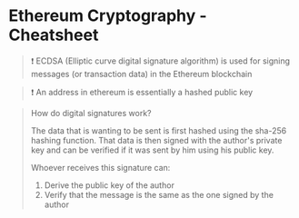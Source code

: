 # Ethereum Cryptography - Cheatsheet

> ❗ ECDSA (Elliptic curve digital signature algorithm) is used for signing messages (or transaction data) in the Ethereum blockchain

> ❗ An address in ethereum is essentially a hashed public key


> How do digital signatures work?
>
> The data that is wanting to be sent is first hashed using the sha-256 hashing function. That data is then signed with the author's private key and can be verified if it was sent by him using his public key.
>
> Whoever receives this signature can:
>
> 1) Derive the public key of the author
> 2) Verify that the message is the same as the one signed by the author

